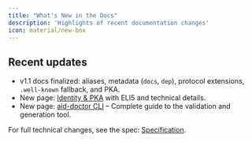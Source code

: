 ```yaml
---
title: "What's New in the Docs"
description: 'Highlights of recent documentation changes'
icon: material/new-box
---
```


## Recent updates

- v1.1 docs finalized: aliases, metadata (`docs`, `dep`), protocol extensions, `.well-known` fallback, and PKA.
- New page: [Identity & PKA](identity_pka.md) with ELI5 and technical details.
- New page: [aid-doctor CLI](aid_doctor.md) – Complete guide to the validation and generation tool.

For full technical changes, see the spec: [Specification](../specification.md).
